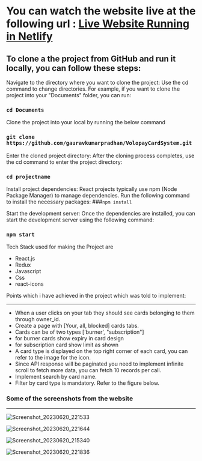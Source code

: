# You can watch the website live at the following url : <a href="https://6491ca87cf1e8406f44dba18--steady-tarsier-4be260.netlify.app/" target="_blank">Live Website Running in Netlify</a>

## To clone a the project from GitHub and run it locally, you can follow these steps:

Navigate to the directory where you want to clone the project: Use the cd command to change directories. For example, if you want to clone the project into your "Documents" folder, you can run:

### `cd Documents`

Clone the project into your local by running the below command
### `git clone https://github.com/gauravkumarpradhan/VolopayCardSystem.git`

Enter the cloned project directory: After the cloning process completes, use the cd command to enter the project directory:
### `cd projectname`


Install project dependencies: React projects typically use npm (Node Package Manager) to manage dependencies. Run the following command to install the necessary packages:
###`npm install`

Start the development server: Once the dependencies are installed, you can start the development server using the following command:
### `npm start`



Tech Stack used for making the Project are 

<ul>
  <li>React.js</li>
  <li>Redux</li>
  <li>Javascript</li>
  <li>Css</li>
  <li>react-icons</li>
</ul>
  

Points which i have achieved in the project which was told to implement:
<hr/>
<ul>
  <li>When a user clicks on your tab they should see cards belonging to them through owner_id.</li> 
<li> Create a page with [Your, all, blocked] cards tabs.</li>
<li>Cards can be of two types ['burner', "subscription"]</li>
<li>for burner cards show expiry in card design</li>
<li>for subscription card show limit as shown</li>
<li>A card type is displayed on the top right corner of each card, you can refer to the image for the icon.</li>
<li>Since API response will be paginated you need to implement infinite scroll to fetch more data, you can fetch 10 records per call.</li>
<li>Implement search by card name.</li>
<li>Filter by card type is mandatory. Refer to the figure below.</li>
</ul>


### Some of the screenshots from the website
<hr/>


![Screenshot_20230620_221533](https://github.com/gauravkumarpradhan/VolopayCardSystem/assets/137155587/6edc641f-ae4a-4bbf-a180-a00f2faf960b)

![Screenshot_20230620_221644](https://github.com/gauravkumarpradhan/VolopayCardSystem/assets/137155587/8a7564dd-9c3c-4410-90ff-981bce1f5542)

![Screenshot_20230620_215340](https://github.com/gauravkumarpradhan/VolopayCardSystem/assets/137155587/7cd489bb-15b9-43f6-b323-0e8823426de0)

![Screenshot_20230620_221836](https://github.com/gauravkumarpradhan/VolopayCardSystem/assets/137155587/38542463-fc5b-46d0-9df5-af85faf7dbf0)




